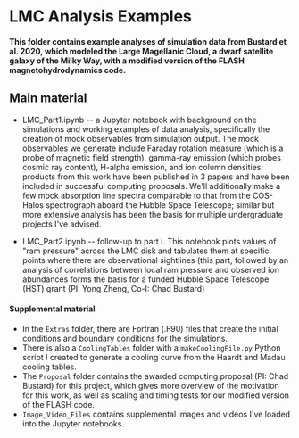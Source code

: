 # LMC Analysis Examples
#### This folder contains example analyses of simulation data from Bustard et al. 2020, which modeled the Large Magellanic Cloud, a dwarf satellite galaxy of the Milky Way, with a modified version of the FLASH magnetohydrodynamics code.

## Main material
- LMC_Part1.ipynb -- a Jupyter notebook with background on the simulations and working examples of data analysis, specifically the creation of mock observables from simulation output. The mock observables we generate include Faraday rotation measure (which is a probe of magnetic field strength), gamma-ray emission (which probes cosmic ray content), H-alpha emission, and ion column densities; products from this work have been published in 3 papers and have been included in successful computing proposals. We'll additionally make a few mock absorption line spectra comparable to that from the COS-Halos spectrograph aboard the Hubble Space Telescope; similar but more extensive analysis has been the basis for multiple undergraduate projects I've advised. 

- LMC_Part2.ipynb -- follow-up to part I. This notebook plots values of "ram pressure" across the LMC disk and tabulates them at specific points where there are observational sightlines (this part, followed by an analysis of correlations between local ram pressure and observed ion abundances forms the basis for a funded Hubble Space Telescope (HST) grant (PI: Yong Zheng, Co-I: Chad Bustard)

#### Supplemental material
- In the `Extras` folder, there are Fortran (.F90) files that create the initial conditions and boundary conditions for the simulations. 
- There is also a `CoolingTables` folder with a `makeCoolingFile.py` Python script I created to generate a cooling curve from the Haardt and Madau cooling tables. 
- The `Proposal` folder contains the awarded computing proposal (PI: Chad Bustard) for this project, which gives more overview of the motivation for this work, as well as scaling and timing tests for our modified version of the FLASH code.
- `Image_Video_Files` contains supplemental images and videos I've loaded into the Jupyter notebooks. 
